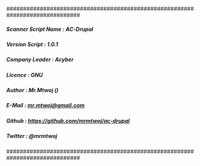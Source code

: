 ##############################################################################
##### Scanner Script Name : AC-Drupal                                    ##### 
##### Version Script      : 1.0.1                                        #####
##### Company Leader      : Acyber                                       #####
##### Licence             : GNU                                          #####
##### Author              : Mr.Mtwoj (<Mohammad Javad Joshani Disfani>)  #####
##### E-Mail              : mr.mtwoj@gmail.com                           #####
##### Github              : https://github.com/mrmtwoj/ac-drupal         #####
##### Twitter             : @mrmtwoj                                     #####
##############################################################################


